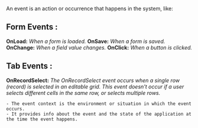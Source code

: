 An event is an action or occurrence that happens in the system, like:

## Form Events :

**OnLoad:** _When a form is loaded._
**OnSave:** _When a form is saved._
**OnChange:** _When a field value changes._
**OnClick:** _When a button is clicked._


## Tab Events :

**OnRecordSelect:** _The OnRecordSelect event occurs when a single row (record) is selected in an editable grid. This event doesn't occur if a user selects different cells in the same row, or selects multiple rows._



```
- The event context is the environment or situation in which the event occurs. 
- It provides info about the event and the state of the application at the time the event happens.
```

